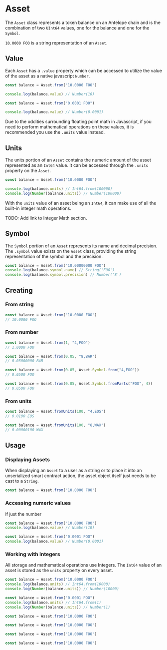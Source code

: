 # Asset

The `Asset` class represents a token balance on an Antelope chain and is the combination of two `UInt64` values, one for the balance and one for the `Symbol`.

`10.0000 FOO` is a string representation of an `Asset`.

## Value

Each `Asset` has a `.value` property which can be accessed to utilize the value of the asset as a native javascript `Number`.

```ts
const balance = Asset.from("10.0000 FOO")

console.log(balance.value) // Number(10)

const balance = Asset.from("0.0001 FOO")

console.log(balance.value) // Number(0.0001)
```

Due to the oddities surrounding floating point math in Javascript, if you need to perform mathematical operations on these values, it is recommended you use the `.units` value instead.

## Units

The units portion of an `Asset` contains the numeric amount of the asset represented as an `Int64` value. It can be accessed through the `.units` property on the `Asset`.

```ts
const balance = Asset.from("10.0000 FOO")

console.log(balance.units) // Int64.from(100000)
console.log(Number(balance.units)) // Number(100000)
```

With the `units` value of an asset being an `Int64`, it can make use of all the built-in integer math operations.

TODO: Add link to Integer Math section.

## Symbol

The `Symbol` portion of an `Asset` represents its name and decimal precision. The `.symbol` value exists on the `Asset` class, providing the string representation of the symbol and the precision.

```ts
const balance = Asset.from("10.00000000 FOO")
console.log(balance.symbol.name) // String('FOO')
console.log(balance.symbol.precision) // Number('8')
```

## Creating

### From string

```ts
const balance = Asset.from("10.0000 FOO")
// 10.0000 FOO
```

### From number

```ts
const balance = Asset.from(1, "4,FOO")
// 1.0000 FOO

const balance = Asset.from(0.05, "8,BAR")
// 0.05000000 BAR

const balance = Asset.from(0.05, Asset.Symbol.from("4,FOO"))
// 0.0500 FOO

const balance = Asset.from(0.05, Asset.Symbol.fromParts("FOO", 4))
// 0.0500 FOO
```

### From units

```ts
const balance = Asset.fromUnits(100, "4,EOS")
// 0.0100 EOS

const balance = Asset.fromUnits(100, "8,WAX")
// 0.00000100 WAX
```

## Usage

### Displaying Assets

When displaying an `Asset` to a user as a string or to place it into an unserialized smart contract action, the asset object itself just needs to be cast to a `String`.

```ts
const balance = Asset.from("10.0000 FOO")
```

### Accessing numeric values

If just the number

```ts
const balance = Asset.from("10.0000 FOO")
console.log(balance.value) // Number(10)

const balance = Asset.from("0.0001 FOO")
console.log(balance.value) // Number(0.0001)
```

### Working with Integers

All storage and mathematical operations use Integers. The `Int64` value of an asset is stored as the `units` property on every asset.

```ts
const balance = Asset.from("10.0000 FOO")
console.log(balance.units) // Int64.from(10000)
console.log(Number(balance.units)) // Number(10000)

const balance = Asset.from("0.0001 FOO")
console.log(balance.units) // Int64.from(1)
console.log(Number(balance.units)) // Number(1)
```

```ts
const balance = Asset.from("10.0000 FOO")
```

```ts
const balance = Asset.from("10.0000 FOO")
```

```ts
const balance = Asset.from("10.0000 FOO")
```

```ts
const balance = Asset.from("10.0000 FOO")
```
